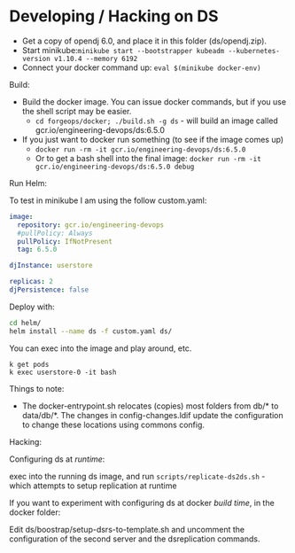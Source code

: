 # Developing / Hacking on DS

* Get a copy of opendj 6.0, and place it in this folder (ds/opendj.zip). 
* Start minikube:`minikube start --bootstrapper kubeadm --kubernetes-version v1.10.4 --memory 6192`
* Connect your docker command up:  `eval $(minikube docker-env)`

Build:

* Build the docker image. You can issue docker commands, but if you use the shell script may be easier.
    * `cd forgeops/docker; ./build.sh -g ds`  - will  build an image called gcr.io/engineering-devops/ds:6.5.0
* If you just want to docker run something (to see if the image comes up)
    * `docker run -rm -it gcr.io/engineering-devops/ds:6.5.0` 
    * Or to get a bash shell into the final image:  `docker run -rm -it gcr.io/engineering-devops/ds:6.5.0 debug` 


Run Helm:

To test in minikube I am using the follow custom.yaml:

```yaml
image:
  repository: gcr.io/engineering-devops
  #pullPolicy: Always
  pullPolicy: IfNotPresent
  tag: 6.5.0

djInstance: userstore

replicas: 2
djPersistence: false
```

Deploy with:

```sh
cd helm/
helm install --name ds -f custom.yaml ds/
```

You can exec into the image and play around, etc. 
```
k get pods 
k exec userstore-0 -it bash
```

Things to note:
- The docker-entrypoint.sh relocates (copies) most folders from db/* to data/db/*. The changes in config-changes.ldif update the configuration to change these locations using commons config.


Hacking:

Configuring ds at *runtime*:

exec into the running ds image, and run `scripts/replicate-ds2ds.sh`  - which attempts to setup replication at runtime

If you want to experiment with configuring ds at docker *build time*, in the docker folder:

Edit ds/boostrap/setup-dsrs-to-template.sh  and uncomment the configuration of the second server and the dsreplication commands.


